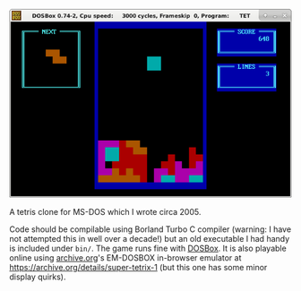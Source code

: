 ![Tetris](/img/screenshot.png)

A tetris clone for MS-DOS which I wrote circa 2005.

Code should be compilable using Borland Turbo C compiler (warning: I have not attempted this in well over a decade!) but an old executable I had handy is included under `bin/`. The game runs fine with [DOSBox](https://www.dosbox.com). It is also playable online using [archive.org](http://archive.org)'s EM-DOSBOX in-browser emulator at https://archive.org/details/super-tetrix-1 (but this one has some minor display quirks).
